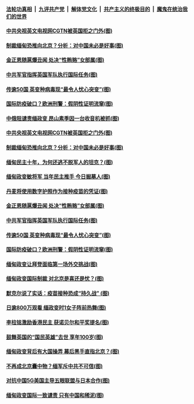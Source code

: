 

####  [法轮功真相](../../../../basic/blob/master/README.md?t=02050831) &nbsp;|&nbsp; [九评共产党](../../../../9ping.md/blob/master/README.md?t=02050831) &nbsp;|&nbsp; [解体党文化](../../../../jtdwh.md/blob/master/README.md?t=02050831)  &nbsp;|&nbsp; [共产主义的终极目的](../../../../gczydzjmd.md/blob/master/README.md?t=02050831) &nbsp;|&nbsp; [魔鬼在统治我们的世界](../../../../mgztzwmdsj.md/blob/master/README.md?t=02050831) 

#### [中共央视英文电视网CGTN被英国拒之门外(图)](../pages/p9/961466.md?t=02050831) 

#### [制裁缅甸恐推向北京？分析：对中国未必是好事(图)](../pages/p9/961304.md?t=02050831) 

#### [金正恩随扈爆丑闻 处决“性贿赂”女部属(图)](../pages/p9/961307.md?t=02050831) 

#### [中共军官指挥英国军队执行国际任务(图)](../pages/p9/961336.md?t=02050831) 

#### [传逾50国 英变种病毒现“最令人忧心突变”(图)](../pages/p9/961288.md?t=02050831) 

#### [国际防疫破口？欧洲刑警：假阴性证明流窜(图)](../pages/p9/961181.md?t=02050831) 

#### [中俄阻谴责缅政变 昂山素季因一台收音机被抓(图)](../pages/p9/961428.md?t=02050831) 

#### [中共央视英文电视网CGTN被英国拒之门外(图)](../pages/p9/961466.md?t=02050831) 

#### [制裁缅甸恐推向北京？分析：对中国未必是好事(图)](../pages/p9/961304.md?t=02050831) 

#### [缅甸民主十年，为何还逃不脱军人的坦克？(图)](../pages/p9/961363.md?t=02050831) 

#### [缅甸政变敏将军 当年民主推手 今日掘墓人(图)](../pages/p9/961362.md?t=02050831) 

#### [丹麦将使用数字护照作为接种疫苗的凭证(图)](../pages/p9/961348.md?t=02050831) 

#### [金正恩随扈爆丑闻 处决“性贿赂”女部属(图)](../pages/p9/961307.md?t=02050831) 

#### [中共军官指挥英国军队执行国际任务(图)](../pages/p9/961336.md?t=02050831) 

#### [传逾50国 英变种病毒现“最令人忧心突变”(图)](../pages/p9/961288.md?t=02050831) 

#### [国际防疫破口？欧洲刑警：假阴性证明流窜(图)](../pages/p9/961181.md?t=02050831) 

#### [缅甸政变让拜登面临第一场外交挑战(图)](../pages/p9/961259.md?t=02050831) 

#### [缅甸政变国际制裁 对北京是喜还是忧？(图)](../pages/p9/961258.md?t=02050831) 

#### [默克尔说了实话：疫苗接种恐成“持久战” (图)](../pages/p9/961241.md?t=02050831) 

#### [日逾800万观看 缅政变时1女子阵前热舞(图)](../pages/p9/961165.md?t=02050831) 

#### [李柱铭激励香港民主 获诺贝尔和平奖提名(图)](../pages/p9/961237.md?t=02050831) 

#### [鼓舞英国的“国民英雄”去世 享年100岁(图)](../pages/p9/961224.md?t=02050831) 

#### [缅甸政变背后有大国操弄 幕后黑手直指北京？(图)](../pages/p9/961150.md?t=02050831) 

#### [不再成北京囊中物？缅军斥中共不可信(图)](../pages/p9/961048.md?t=02050831) 

#### [对抗中国5G美国主导五眼联盟与日本合作(图)](../pages/p9/961112.md?t=02050831) 

#### [缅甸政变国际一致谴责 只有中国和稀泥(图)](../pages/p9/961111.md?t=02050831) 

